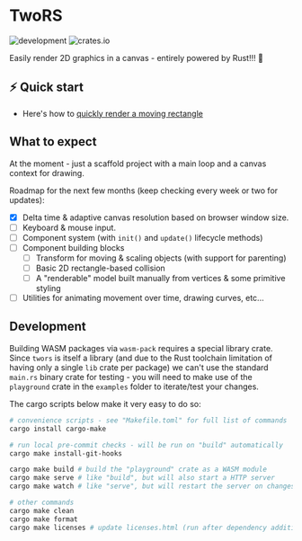 # TwoRS

![development](https://img.shields.io/badge/maintenance%20status-actively%20developed-brightgreen)
![crates.io](https://img.shields.io/crates/v/twors)

Easily render 2D graphics in a canvas - entirely powered by Rust!!! :crab:

## :zap: Quick start

- Here's how to [quickly render a moving rectangle](./docs/quick_start.md)

## What to expect

At the moment - just a scaffold project with a main loop and a canvas context for drawing.

Roadmap for the next few months (keep checking every week or two for updates):
- [x] Delta time & adaptive canvas resolution based on browser window size.
- [ ] Keyboard & mouse input.
- [ ] Component system (with `init()` and `update()` lifecycle methods)
- [ ] Component building blocks
    - [ ] Transform for moving & scaling objects (with support for parenting)
    - [ ] Basic 2D rectangle-based collision
    - [ ] A "renderable" model built manually from vertices & some primitive styling
- [ ] Utilities for animating movement over time, drawing curves, etc...

## Development

Building WASM packages via `wasm-pack` requires a special library crate.
Since `twors` is itself a library (and due to the Rust toolchain limitation of having
only a single `lib` crate per package) we can't use the standard `main.rs` binary crate 
for testing - you will need to make use of the `playground` crate in the `examples` folder
to iterate/test your changes.

The cargo scripts below make it very easy to do so:

```bash
# convenience scripts - see "Makefile.toml" for full list of commands
cargo install cargo-make

# run local pre-commit checks - will be run on "build" automatically
cargo make install-git-hooks

cargo make build # build the "playground" crate as a WASM module
cargo make serve # like "build", but will also start a HTTP server
cargo make watch # like "serve", but will restart the server on changes

# other commands
cargo make clean
cargo make format
cargo make licenses # update licenses.html (run after dependency addition/removal)
```
